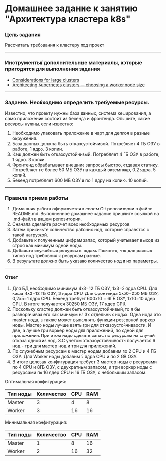 # Домашнее задание к занятию "Архитектура кластера k8s"

### Цель задания

Рассчитать требования к кластеру под проект   

------

### Инструменты/ дополнительные материалы, которые пригодятся для выполнения задания

- [Considerations for large clusters](https://kubernetes.io/docs/setup/best-practices/cluster-large/)
- [Architecting Kubernetes clusters — choosing a worker node size](https://learnk8s.io/kubernetes-node-size)

------

### Задание. Необходимо определить требуемые ресурсы. 
Известно, что проекту нужны база данных, система кеширования, а само приложение состоит из бекенда и фронтенда. Опишите, какие ресурсы нужны, если известно:

1. Необходимо упаковать приложение в чарт для деплоя в разные окружения. 
2. База данных должна быть отказоустойчивой. Потребляет 4 ГБ ОЗУ в работе, 1 ядро. 3 копии. 
3. Кэш должен быть отказоустойчивый. Потребляет 4 ГБ ОЗУ в работе, 1 ядро. 3 копии. 
4. Фронтенд обрабатывает внешние запросы быстро, отдавая статику. Потребляет не более 50 МБ ОЗУ на каждый экземпляр, 0.2 ядра. 5 копий. 
5. Бекенд потребляет 600 МБ ОЗУ и по 1 ядру на копию. 10 копий.

----

### Правила приема работы

1. Домашняя работа оформляется в своем Git репозитории в файле README.md. Выполненное домашнее задание пришлите ссылкой на .md-файл в вашем репозитории.
2. Сначала сделайте расчет всех необходимых ресурсов 
3. Затем прикиньте количество рабочих нод, которые справятся с такой нагрузкой. 
4. Добавьте к полученным цифрам запас, который учитывает выход из строя как минимум одной ноды. 
5. Добавьте служебные ресурсы к нодам. Помните, что для разных типов нод требовния к ресурсам разные. 
6. В результате должно быть указано количество нод и их параметры.


----

#### Ответ

1. Для БД необходимо минимум 4х3=12 ГБ ОЗУ, 1х3=3 ядра CPU. Для кэша 4х3=12 ГБ ОЗУ, 3 ядра CPU. Для фронтенда 5х50=250 МБ ОЗУ, 0,2х5=1 ядро CPU. Бекенд требует 600х10 = 6ГБ ОЗУ, 1х10=10 ядер CPU. В итоге получается 30250 МБ ОЗУ, 17 ядер CPU. 
2. Поскольку кластер должен быть отказоустойчивый, то я бы разворачивал его как минмум на 3х отдельных нодах. Одна нода это master нода, а также может выполнять функции резервной воркер ноды. Мастер ноды лучше взять три для отказоустойчиваости. И две, а лучше три воркер ноды для приложений, по одной для приложения. При этом надо сделать запас по ресурсам на случай отказа одной из нод.
3.С учетом отказоустойчивости получается 6 нод - три для мастер нод и три для приложений.
4. По служебным ресурсам к мастер нодам добавим  по 2 CPU и 4 ГБ ОЗУ. Для Worker ноды добавим 2 ядра CPU и по 2 GB ОЗУ.
5. В итоге целевая конфигурация требует 3 мастер ноды с ресурсами по 4 CPU и 8ГБ ОЗУ, с двукратным запасом, и три воркер ноды с ресурсами по 16 ядер CPU и 16 ГБ ОЗУ, с небольшим запасом.
  
Оптимальная конфигурация:  

| Тип ноды | Количество | CPU | RAM |
|---------|---|---| ---|
| Master | 3 | 4 | 8 |
| Worker | 3 | 16 | 16 |
  
Минимальная конфигурация:  

| Тип ноды | Количество | CPU | RAM |
|---------|---|---| ---|
| Master | 1 | 8 | 16 |
| Worker | 2 | 16 | 32 |